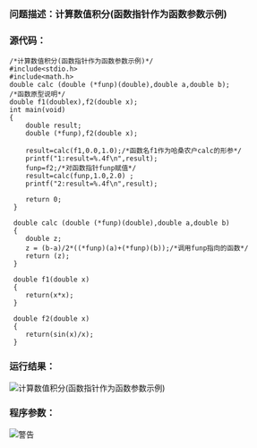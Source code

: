 ### 问题描述：计算数值积分(函数指针作为函数参数示例)
### 源代码：
	/*计算数值积分(函数指针作为函数参数示例)*/
	#include<stdio.h>
	#include<math.h>
	double calc (double (*funp)(double),double a,double b);
	/*函数原型说明*/
	double f1(doublex),f2(double x);
	int main(void)
	{
		double result;
		double (*funp),f2(double x);
		
		result=calc(f1,0.0,1.0);/*函数名f1作为哈桑农户calc的形参*/
		printf("1:result=%.4f\n",result);
		funp=f2;/*对函数指针funp赋值*/
		result=calc(funp,1.0,2.0) ;
		printf("2:result=%.4f\n",result);
		
		return 0;
	 } 
	 
	 double calc (double (*funp)(double),double a,double b)
	 {
	 	double z;
	 	z = (b-a)/2*((*funp)(a)+(*funp)(b));/*调用funp指向的函数*/
	 	return (z); 
	 }
	 
	 double f1(double x)
	 {
	 	return(x*x);
	 }
	 
	 double f2(double x)
	 {
	 	return(sin(x)/x);
	 }
### 运行结果：

![计算数值积分(函数指针作为函数参数示例)](https://upload-images.jianshu.io/upload_images/6770220-3bafe5c4843dd534.png?imageMogr2/auto-orient/strip%7CimageView2/2/w/1240)


### 程序参数：
![警告](https://upload-images.jianshu.io/upload_images/6770220-695b08c1051f2b25.png?imageMogr2/auto-orient/strip%7CimageView2/2/w/1240)
